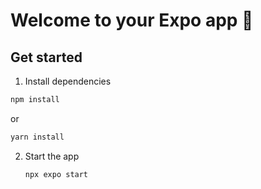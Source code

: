 # Welcome to your Expo app 👋


## Get started

1. Install dependencies

```bash
npm install
```
   or

```bash
yarn install
```

2. Start the app

   ```bash
   npx expo start
   ```

